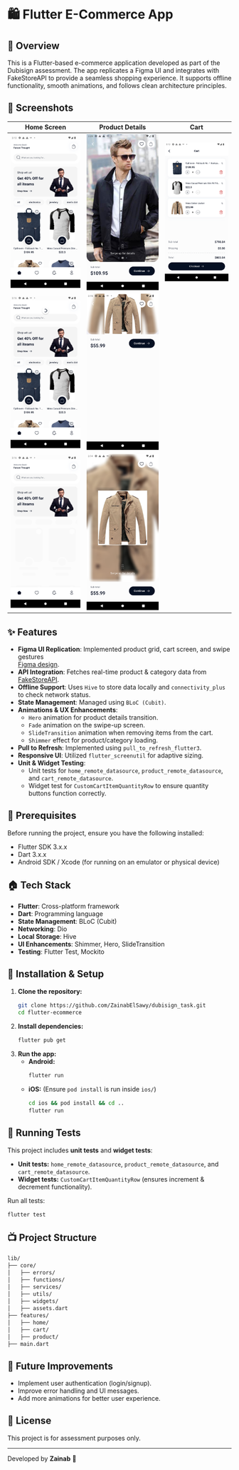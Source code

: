 # 🛍️ Flutter E-Commerce App

## 📌 Overview
This is a Flutter-based e-commerce application developed as part of the Dubisign assessment. The app replicates a Figma UI and integrates with FakeStoreAPI to provide a seamless shopping experience. It supports offline functionality, smooth animations, and follows clean architecture principles.

## 📸 Screenshots  
| Home Screen  | Product Details | Cart |
|--------------|-----------------|------|
| ![Home](assets/screenshots/home.png)         | ![Details](assets/screenshots/more_details.png)    | ![Cart](assets/screenshots/cart.png) |
| ![Home](assets/screenshots/home_refresh.png) | ![Details](assets/screenshots/minimal_details.png) |                                      |
| ![Home](assets/screenshots/home_loading.png) | ![Details](assets/screenshots/details.png)         |                                      |

## ✨ Features
- **Figma UI Replication**: Implemented product grid, cart screen, and swipe gestures  
  [Figma design](https://www.figma.com/design/3OmE2oijKrshGrVkivPp3L/E-commerce-Clothing-App-(Community)?node-id=1-22&t=pTwZZDWrqBcwTZFA-1).
- **API Integration**: Fetches real-time product & category data from [FakeStoreAPI](https://fakestoreapi.com/).
- **Offline Support**: Uses `Hive` to store data locally and `connectivity_plus` to check network status.
- **State Management**: Managed using `BLoC (Cubit)`.
- **Animations & UX Enhancements**:
  - `Hero` animation for product details transition.
  - `Fade` animation on the swipe-up screen.
  - `SlideTransition` animation when removing items from the cart.
  - `Shimmer` effect for product/category loading.
- **Pull to Refresh**: Implemented using `pull_to_refresh_flutter3`.
- **Responsive UI**: Utilized `flutter_screenutil` for adaptive sizing.
- **Unit & Widget Testing**:
  - Unit tests for `home_remote_datasource`, `product_remote_datasource`, and `cart_remote_datasource`.
  - Widget test for `CustomCartItemQuantityRow` to ensure quantity buttons function correctly.

## 📌 Prerequisites  
Before running the project, ensure you have the following installed:
- Flutter SDK 3.x.x  
- Dart 3.x.x  
- Android SDK / Xcode (for running on an emulator or physical device)  

## 🏠 Tech Stack
- **Flutter**: Cross-platform framework
- **Dart**: Programming language
- **State Management**: BLoC (Cubit)
- **Networking**: Dio
- **Local Storage**: Hive
- **UI Enhancements**: Shimmer, Hero, SlideTransition
- **Testing**: Flutter Test, Mockito

## 🚀 Installation & Setup  
1. **Clone the repository:**  
   ```sh
   git clone https://github.com/ZainabElSawy/dubisign_task.git
   cd flutter-ecommerce
   ```
2. **Install dependencies:**  
   ```sh
   flutter pub get
   ```
3. **Run the app:**  
   - **Android:**  
     ```sh
     flutter run
     ```
   - **iOS:** (Ensure `pod install` is run inside `ios/`)  
     ```sh
     cd ios && pod install && cd ..
     flutter run
     ```

## 🧪 Running Tests  
This project includes **unit tests** and **widget tests**:  
- **Unit tests:** `home_remote_datasource`, `product_remote_datasource`, and `cart_remote_datasource`.  
- **Widget tests:** `CustomCartItemQuantityRow` (ensures increment & decrement functionality).  

Run all tests:  
```sh
flutter test
```

## 📺 Project Structure
```
lib/
├── core/
│   ├── errors/
│   ├── functions/
│   ├── services/
│   ├── utils/
│   ├── widgets/
│   ├── assets.dart
├── features/
│   ├── home/
│   ├── cart/
│   ├── product/
├── main.dart
```

## 🔮 Future Improvements  
- Implement user authentication (login/signup).  
- Improve error handling and UI messages.  
- Add more animations for better user experience.  

## 📝 License  
This project is for assessment purposes only.

---

Developed by **Zainab** 🚀

